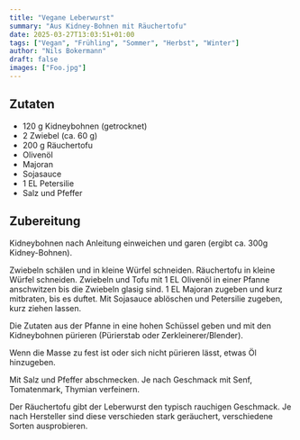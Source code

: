```yaml
---
title: "Vegane Leberwurst"
summary: "Aus Kidney-Bohnen mit Räuchertofu"
date: 2025-03-27T13:03:51+01:00
tags: ["Vegan", "Frühling", "Sommer", "Herbst", "Winter"]
author: "Nils Bokermann"
draft: false
images: ["Foo.jpg"]
---
```

## Zutaten
- 120 g Kidneybohnen (getrocknet)
- 2 Zwiebel (ca. 60 g)
- 200 g Räuchertofu
- Olivenöl
- Majoran
- Sojasauce
- 1 EL Petersilie
- Salz und Pfeffer

## Zubereitung

Kidneybohnen nach Anleitung einweichen und garen (ergibt ca. 300g Kidney-Bohnen).

Zwiebeln schälen und in kleine Würfel schneiden. Räuchertofu in kleine Würfel schneiden.
Zwiebeln und Tofu mit 1 EL Olivenöl in einer Pfanne anschwitzen bis die Zwiebeln glasig sind.
1 EL Majoran zugeben und kurz mitbraten, bis es duftet.
Mit Sojasauce ablöschen und Petersilie zugeben, kurz ziehen lassen.

Die Zutaten aus der Pfanne in eine hohen Schüssel geben und mit den Kidneybohnen pürieren (Pürierstab oder Zerkleinerer/Blender).

Wenn die Masse zu fest ist oder sich nicht pürieren lässt, etwas Öl hinzugeben.

Mit Salz und Pfeffer abschmecken.
Je nach Geschmack mit Senf, Tomatenmark, Thymian verfeinern.

Der Räuchertofu gibt der Leberwurst den typisch rauchigen Geschmack.
Je nach Hersteller sind diese verschieden stark geräuchert, verschiedene Sorten ausprobieren.